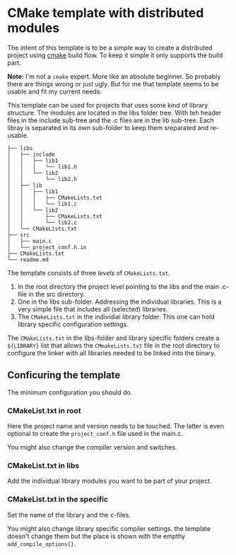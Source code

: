 # CMake template with distributed modules
The intent of this template is to be a simple way to create a distributed project
using [cmake](https://cmake.org) build flow. To keep it simple it only supports the build part.

**Note:** I'm not a `cmake` expert. More like an absolute beginner. So probably there  are
things wrong or just ugly. But for me that template seems to be usable and fit my current needs.

This template can be used for projects that uses some kind of library structure.
The modules are located in the libs folder tree. With teh header files in the include
sub-tree and the .c files are in the lib sub-tree. Each libray is separated in its own 
sub-folder to keep them sreparated and re-usable.
```
├── libs
│   ├── include
│   │   ├── lib1
│   │   │   └── lib1.h
│   │   └── lib2
│   │       └── lib2.h
│   ├── lib
│   │   ├── lib1
│   │   │   ├── CMakeLists.txt
│   │   │   └── lib1.c
│   │   └── lib2
│   │       ├── CMakeLists.txt
│   │       └── lib2.c
│   └── CMakeLists.txt
├── src
│   ├── main.c
│   └── project_conf.h.in
├── CMakeLists.txt
└── readme.md
```

The template consists of three _levels_ of `CMakeLists.txt`.
1. In the root directory the project level pointing to the libs and the main .c-file
in the src directory.
2. One in the libs sub-folder. Addressing the individual libraries. This is a very
simple file that includes all (selected) libraries.
3. The `CMakeLists.txt` in the individial library folder. This one can hold library
specific configuration settings.

The `CMakeLists.txt` in the libs-folder and library specific folders create a `${LIBRARY}` list
that allows the `CMmakeLists.txt` file in the root directory to configure the linker with
all libraries needed to be linked into the binary.

## Conficuring the template
The minimum configuration you should do.

### CMakeList.txt in root
Here the project name and version needs to be touched. The latter is even optional to create the
`project_conf.h` file used in the main.c.

You might also change the compiler version and switches.

### CMakeList.txt in libs
Add the individual library modules you want to be part of your project.

### CMakeList.txt in the specific
Set the name of the library and the c-files.

You might also change library specific compiler settings. the template doesn't change them but the
place is shown with the empthy `add_compile_options{}`.
